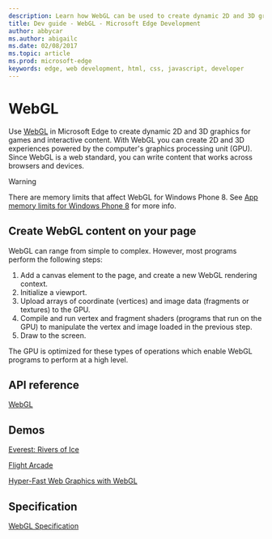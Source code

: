 ---description: Learn how WebGL can be used to create dynamic 2D and 3D graphics for games and interactive content that harness the power of modern GPUs.
title: Dev guide - WebGL - Microsoft Edge Development
author: abbycar
ms.author: abigailc
ms.date: 02/08/2017
ms.topic: article
ms.prod: microsoft-edge
keywords: edge, web development, html, css, javascript, developer
---# WebGLUse [WebGL](https://www.khronos.org/registry/webgl/specs/latest/1.0/) in Microsoft Edge to create dynamic 2D and 3D graphics for games and interactive content. With WebGL you can create 2D and 3D experiences powered by the computer's graphics processing unit (GPU). Since WebGL is a web standard, you can write content that works across browsers and devices.> [!WARNING]> There are memory limits that affect WebGL for Windows Phone 8. See [App memory limits for Windows Phone 8](http://go.microsoft.com/fwlink/p/?LinkID=511858) for more info.## Create WebGL content on your pageWebGL can range from simple to complex. However, most programs perform the following steps:1.  Add a canvas element to the page, and create a new WebGL rendering context.2.  Initialize a viewport.3.  Upload arrays of coordinate (vertices) and image data (fragments or textures) to the GPU.4.  Compile and run vertex and fragment shaders (programs that run on the GPU) to manipulate the vertex and image loaded in the previous step.5.  Draw to the screen.The GPU is optimized for these types of operations which enable WebGL programs to perform at a high level.## API reference[WebGL](https://msdn.microsoft.com/library/dn302469(v=vs.85).aspx)## Demos[Everest: Rivers of Ice](http://explore.glacierworks.org/#everest/explore)[Flight Arcade](http://www.flightarcade.com/)[Hyper-Fast Web Graphics with WebGL](http://go.microsoft.com/fwlink/p/?LinkID=301886)## Specification[WebGL Specification](https://www.khronos.org/registry/webgl/specs/latest/1.0/)